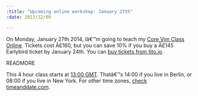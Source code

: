 ```yaml
--- 
:title: "Upcoming online workshop: January 27th"
:date: 2013/12/09

---
```


On Monday, January 27th 2014, Iâ€™m going to teach my [Core Vim Class Online][class]. Tickets cost Â£160, but you can save 10% if you buy a Â£145 Earlybird ticket by January 24th. You can [buy tickets from tito.io][tickets].

[class]: /classes/core-vim
[tickets]: https://tito.io/studio-nelstrom/core-vim-class-online-3


READMORE

This 4 hour class starts at [13:00 GMT][zones]. Thatâ€™s 14:00 if you live in Berlin, or 08:00 if you live in New York. For other time zones, [check timeanddate.com][zones].

[zones]: http://www.timeanddate.com/worldclock/fixedtime.html?msg=Core+Vim+Class+Online&iso=20140127T13&p1=136&ah=4
